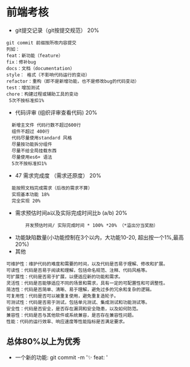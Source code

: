 # 前端考核

+ git提交记录（git按提交规范） 20%
```
git commit 前缀按所改内容提交 
列如：
feat：新功能（feature）
fix：修补bug
docs：文档（documentation）
style： 格式（不影响代码运行的变动）
refactor：重构（即不是新增功能，也不是修改bug的代码变动）
test：增加测试
chore：构建过程或辅助工具的变动
 5次不按标准扣1%
```

+ 代码评审 (组织评审查看代码)   20% 
``` 
  新增主文件 代码行数不超过600行
  组件不超过 400行
  代码尽量使用standard 风格
  尽量按功能拆分组件
  尽量不给全局挂载东西
  尽量使用es6+ 语法
  5次不按标准扣1%
```

+ 47 需求完成度 （需求还原度）  20%
```
  能按照文档完成需求（后改的需求不算）
  实现基本功能 18%
  完全实现 20%
```

+ 需求预估时间a以及实际完成时间比b  (a/b) 20%
 ```
        开发预估时间/ 实际完成时间 * 100% *20% （*溢出分当奖励）
 ```
+ 功能缺陷数量(小功能控制在3个以内，大功能10-20, 超出按一个1%,最高20%)
+ 其他

```
可维护性：维护代码的难度和需要的时间，以及代码是否易于理解、修改和扩展。
可读性：代码是否易于阅读和理解，包括命名规范、注释、代码风格等。
可扩展性：代码是否易于扩展，以便适应新的功能和需求。
灵活性：代码是否能够适应不同的场景和需求，具有一定的可配置性和可调整性。
简洁性：代码是否简单、清晰、易于理解，避免过多的冗余和复杂的逻辑。
可复用性：代码是否可以被重复使用，避免重复造轮子。
可测试性：代码是否易于测试，包括单元测试、集成测试和功能测试等。
安全性：代码是否安全，是否存在漏洞和安全隐患，以及如何防范。
兼容性：代码是否与其他软件或系统兼容，是否存在兼容性问题。
性能：代码的运行效率、响应速度等性能指标是否满足要求。
```

## 总体80%以上为优秀

* 一个新的功能: git commit -m '✨ feat:  '





